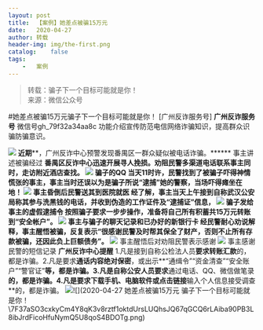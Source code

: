 ```yaml
---
layout:	post
title:	【案例】她差点被骗15万元
date:	2020-04-27
author:	转载
header-img:	img/the-first.png
catalog:	false
tags:
	-	案例
---
```


<blockquote><p>转载：骗子下一个目标可能就是你！<br>
来源：微信公众号</p></blockquote>

#她差点被骗15万元骗子下一个目标可能就是你！
[广州反诈服务号]
**广州反诈服务号**
微信号gh_79f32a34aa8c
功能介绍宣传防范电信网络诈骗知识，提高群众识骗防骗意识。

![]({{site.baseurl}}/postimg/7F37aSO3cxl6xAQOSPz46cd3HvxcRvyga25A7nibNwQzwwQ1xvqxzsuKibIatyqOveqicEPmYsV9SHOEFxK58GSfw.gif)
**近期****，广州反诈中心预警发现番禺区一群众疑似被电话诈骗。******
事主讲述被骗经过
****番禺区反诈中心迅速开展寻人挽损。劝阻民警多渠道电话联系事主同时，走访附近酒店查找。
![]({{site.baseurl}}/postimg/Zeibia6oxee8T4GShcCH4Y6jdtzll1GI7rTqU6cwO4Bos13QoDbsr0UWxr91C9x2zQhvAaPdVyhJdpuoqAPIiag9w.png)
骗子的QQ
当天11时许，民警找到了被骗子吓得神情慌张的事主，事主当时还误以为是骗子所说“逮捕”她的警察，**当场吓得瘫坐在地！**
![]({{site.baseurl}}/postimg/Zeibia6oxee8T4GShcCH4Y6jdtzll1GI7rlDeKOjnHcMficNo10JM5jQGCjGXiauFjpd7agXfdB82MRVjLLZcIOzOw.png)
事主昏倒后民警送其到医院就医
经了解，事主当天上午接到自称武汉公安局称其参与洗黑钱的电话，**并收到伪造的工作证件及“逮捕证”信息，**
![]({{site.baseurl}}/postimg/Zeibia6oxee8T4GShcCH4Y6jdtzll1GI7rQSFRVV1iaALhwDADJNUdQTx4lATWAeaWysy4iaCahytoktHj8qQbGJgw.png)
骗子发给事主的虚假逮捕令
按照骗子要求一步步操作，准备将自己所有积蓄**共15万元转账到“安全帐户”。**
![]({{site.baseurl}}/postimg/Zeibia6oxee8T4GShcCH4Y6jdtzll1GI7rP87W6xSogibEowGWV1bAdDHVBDAM9IPXnPm6EEzkPxhtuOqYAorEheg.png)
事主与骗子的聊天记录和已办好的新银行卡
经民警耐心劝说解释，事主醒悟被骗，反复表示**“很感谢民警及时帮其保全了财产，否则不止所有存款被骗，还因此负上巨额债务”。**
![]({{site.baseurl}}/postimg/Zeibia6oxee8R2BOqj3ZBVgPodeibhlunrKTy0kXkiaABIa0Md9d5hNkXSDib5BzHcIq6XicGDMicIPnXgT3cUJIf0ibYg.png)
事主醒悟后对劝阻民警表示感谢
![]({{site.baseurl}}/postimg/Zeibia6oxee8Q7pO48ZnZ62icpbtm43xGKw2A3hqicHzekLtZlzv95fbyxoicJEky9jt6IkYqibW81icE3JaMenK53uKg.png)
事主感谢民警的短信记录
**广州反诈中心提醒**
1.凡是接到自称公检法人员**要求转账汇款**的，都是诈骗。2.凡是要求**通话内容绝对保密**，或出示**“通缉令”“资金清查”“安全账户”“警官证”**等，都是诈骗。3.凡是自称公安人员要求**通过电话、QQ、微信做笔录**的，都是诈骗。4.凡是要求下载手机、电脑软件或点击链接**输入个人信息接受调查**的，都是诈骗。
![]({{site.baseurl}}/postimg/Zeibia6oxee8QP5m0QVIFRIhMBFCM7eaFn4r7ufSm0Ma5I0nRV6UDCALV3ePbShFzvxNkzrzuyReS6j0iape39Q9w.png)![](2020-04-27
她差点被骗15万元
骗子下一个目标可能就是你！\\7F37aSO3cxkyCm4Y8qK3v8rztf1oktdUrsLUQhsJQ67qGCQ6rLAiba90PB3L8ibJrdFicoHfuNymQ5U8qoS4BDOTg.png)
